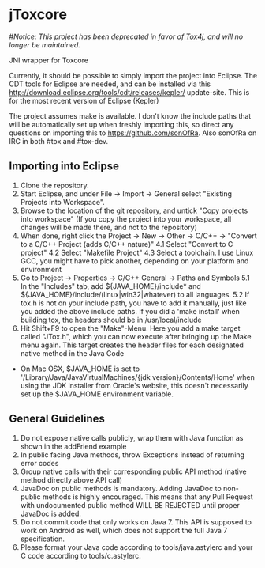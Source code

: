 jToxcore
========
#*Notice: This project has been deprecated in favor of [Tox4j](https://github.com/sonOfRa/tox4j), and will no longer be maintained.*

JNI wrapper for Toxcore


Currently, it should be possible to simply import the project into Eclipse. 
The CDT tools for Eclipse are needed, and can be installed via this http://download.eclipse.org/tools/cdt/releases/kepler/ update-site.
This is for the most recent version of Eclipse (Kepler)

The project assumes make is available. I don't know the include paths that will be automatically set up when freshly importing this,
so direct any questions on importing this to https://github.com/sonOfRa. Also sonOfRa on IRC in both #tox and #tox-dev.


## Importing into Eclipse ##
1. Clone the repository.
2. Start Eclipse, and under File -> Import -> General select "Existing Projects into Workspace".
3. Browse to the location of the git repository, and untick "Copy projects into workspace" (If you copy the project into your workspace, all changes will be made there, and not to the repository)
4. When done, right click the Project -> New -> Other -> C/C++ -> "Convert to a C/C++ Project (adds C/C++ nature)"
4.1 Select "Convert to C project"
4.2 Select "Makefile Project"
4.3 Select a toolchain. I use Linux GCC, you might have to pick another, depending on your platform and environment
5. Go to Project -> Properties -> C/C++ General -> Paths and Symbols
5.1 In the "Includes" tab, add ${JAVA_HOME}/include* and ${JAVA_HOME}/include/(linux|win32|whatever) to all languages.
5.2 If tox.h is not on your include path, you have to add it manually, just like you added the above include paths. If you did a 'make install' when building tox, the headers should be in /usr/local/include
6. Hit Shift+F9 to open the "Make"-Menu. Here you add a make target called "JTox.h", which you can now execute after bringing up the Make menu again. This target creates the header files for each designated native method in the Java Code

* On Mac OSX, $JAVA_HOME is set to '/Library/Java/JavaVirtualMachines/{jdk version}/Contents/Home' when using the JDK installer from Oracle's website, this doesn't necessarily set up the $JAVA_HOME environment variable.

## General Guidelines ##
1. Do not expose native calls publicly, wrap them with Java function as shown in the addFriend example
2. In public facing Java methods, throw Exceptions instead of returning error codes
3. Group native calls with their corresponding public API method (native method directly above API call)
4. JavaDoc on public methods is mandatory. Adding JavaDoc to non-public methods is highly encouraged. This means that any Pull Request with undocumented public method WILL BE REJECTED until proper JavaDoc is added.
5. Do not commit code that only works on Java 7. This API is supposed to work on Android as well, which does not support the full Java 7 specification.
6. Please format your Java code according to tools/java.astylerc and your C code according to tools/c.astylerc.
